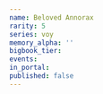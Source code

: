 ```yaml
---
name: Beloved Annorax
rarity: 5
series: voy
memory_alpha: ''
bigbook_tier:
events:
in_portal:
published: false
---
```

